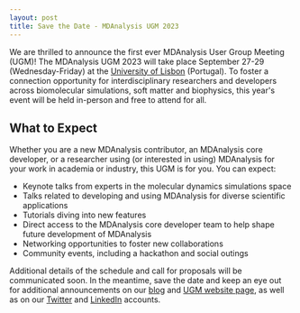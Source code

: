```yaml
---
layout: post
title: Save the Date - MDAnalysis UGM 2023
---
```


We are thrilled to announce the first ever MDAnalysis User Group Meeting (UGM)! The MDAnalysis UGM 2023 will take place September 27-29 (Wednesday-Friday) at the [University of Lisbon][uniL] (Portugal). To foster a connection opportunity for interdisciplinary researchers and developers across biomolecular simulations, soft matter and biophysics, this year's event will be held in-person and free to attend for all.

## What to Expect
Whether you are a new MDAnalysis contributor, an MDAnalysis core developer, or a researcher using (or interested in using) MDAnalysis for your work in academia or industry, this UGM is for you. You can expect:
* Keynote talks from experts in the molecular dynamics simulations space
* Talks related to developing and using MDAnalysis for diverse scientific applications
* Tutorials diving into new features
* Direct access to the MDAnalysis core developer team to help shape future development of MDAnalysis
* Networking opportunities to foster new collaborations
* Community events, including a hackathon and social outings

Additional details of the schedule and call for proposals will be communicated soon. In the meantime, save the date and keep an eye out for additional announcements on our [blog][blog] and [UGM website page][ugmPage], as well as on our [Twitter][twitter] and [LinkedIn][linkedin] accounts.

[uniL]: https://goo.gl/maps/BSbir2yi7QhmJ6BY6
[blog]: https://www.mdanalysis.org/blog/
[ugmPage]: https://www.mdanalysis.org/pages/ugm2023/
[twitter]: https://twitter.com/mdanalysis
[linkedin]: https://www.linkedin.com/company/mdanalysis/
